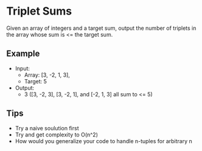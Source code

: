 # Triplet Sums
Given an array of integers and a target sum, output the number of
triplets in the array whose sum is <= the target sum.

## Example
* Input:
  * Array: [3, -2, 1, 3],
  * Target: 5
* Output:
  * 3 ([3, -2, 3], [3, -2, 1], and [-2, 1, 3] all sum to <= 5)

## Tips
* Try a naive soulution first
* Try and get complexity to O(n^2)
* How would you generalize your code to handle n-tuples for arbitrary n
